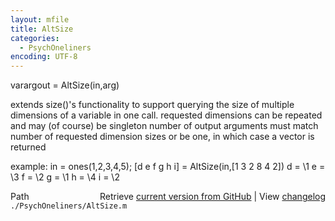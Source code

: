 ```yaml
---
layout: mfile
title: AltSize
categories:
  - PsychOneliners
encoding: UTF-8
---
```


varargout = AltSize(in,arg)

extends size()'s functionality to support querying the size of multiple
dimensions of a variable in one call.
requested dimensions can be repeated and may (of course) be singleton
number of output arguments must match number of requested dimension sizes
or be one, in which case a vector is returned

example:
    in = ones(1,2,3,4,5);
    [d e f g h i] = AltSize(in,[1 3 2 8 4 2])
    d =
         \1
    e =
         \3
    f =
         \2
    g =
         \1
    h =
         \4
    i =
         \2


<div class="code_header" style="text-align:right;">
  <span style="float:left;">Path&nbsp;&nbsp;</span> <span class="counter">Retrieve <a href=
  "https://raw.github.com/Psychtoolbox-3/Psychtoolbox-3/beta/./PsychOneliners/AltSize.m">current version from GitHub</a> | View <a href=
  "https://github.com/Psychtoolbox-3/Psychtoolbox-3/commits/beta/./PsychOneliners/AltSize.m">changelog</a></span>
</div>
<div class="code">
  <code>./PsychOneliners/AltSize.m</code>
</div>
